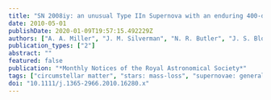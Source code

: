 ```yaml
---
title: "SN 2008iy: an unusual Type IIn Supernova with an enduring 400-d rise time"
date: 2010-05-01
publishDate: 2020-01-09T19:57:15.492229Z
authors: ["A. A. Miller", "J. M. Silverman", "N. R. Butler", "J. S. Bloom", "R. Chornock", "A. V. Filippenko", "M. Ganeshalingam", "C. R. Klein", "W. Li", "P. E. Nugent", "N. Smith", "T. N. Steele"]
publication_types: ["2"]
abstract: ""
featured: false
publication: "*Monthly Notices of the Royal Astronomical Society*"
tags: ["circumstellar matter", "stars: mass-loss", "supernovae: general", "supernovae: individual: SN 2008iy", "supernovae: individual: SN 1988Z", "Astrophysics - High Energy Astrophysical Phenomena", "Astrophysics - Solar and Stellar Astrophysics"]
doi: "10.1111/j.1365-2966.2010.16280.x"
---
```



